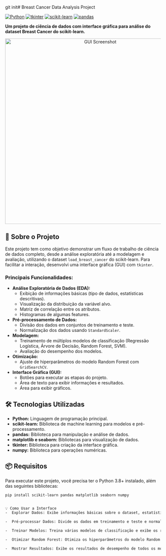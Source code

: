 git init# Breast Cancer Data Analysis Project

[![Python](https://img.shields.io/badge/python-3.8+-blue.svg?logo=python)](https://www.python.org/downloads/)
[![tkinter](https://img.shields.io/badge/tkinter-GUI-orange.svg?logo=python)](https://docs.python.org/3/library/tkinter.html)
[![scikit-learn](https://img.shields.io/badge/scikit_learn-ML-brightgreen.svg?logo=scikit-learn)](https://scikit-learn.org/stable/)
[![pandas](https://img.shields.io/badge/pandas-DataAnalysis-blueviolet.svg?logo=pandas)](https://pandas.pydata.org/)

**Um projeto de ciência de dados com interface gráfica para análise do dataset Breast Cancer do scikit-learn.**

<p align="center">
  <img src= "![image](https://github.com/user-attachments/assets/7c4e33f1-a900-4b38-961a-c3c084bbe291)"
 alt="GUI Screenshot" width="600">
</p>

## 🚀 Sobre o Projeto

Este projeto tem como objetivo demonstrar um fluxo de trabalho de ciência de dados completo, desde a análise exploratória até a modelagem e avaliação, utilizando o dataset `load_breast_cancer` do scikit-learn. Para facilitar a interação, desenvolvi uma interface gráfica (GUI) com `tkinter`.

### Principais Funcionalidades:

-   **Análise Exploratória de Dados (EDA):**
    -   Exibição de informações básicas (tipo de dados, estatísticas descritivas).
    -   Visualização da distribuição da variável alvo.
    -   Matriz de correlação entre os atributos.
    -   Histogramas de algumas features.
-   **Pré-processamento de Dados:**
    -   Divisão dos dados em conjuntos de treinamento e teste.
    -   Normalização dos dados usando `StandardScaler`.
-   **Modelagem:**
    -   Treinamento de múltiplos modelos de classificação (Regressão Logística, Árvore de Decisão, Random Forest, SVM).
    -   Avaliação do desempenho dos modelos.
-   **Otimização:**
    -   Ajuste de hiperparâmetros do modelo Random Forest com `GridSearchCV`.
-   **Interface Gráfica (GUI):**
    -   Botões para executar as etapas do projeto.
    -   Área de texto para exibir informações e resultados.
    -   Área para exibir gráficos.

## 🛠️ Tecnologias Utilizadas

-   **Python:** Linguagem de programação principal.
-   **scikit-learn:** Biblioteca de machine learning para modelos e pré-processamento.
-   **pandas:** Biblioteca para manipulação e análise de dados.
-   **matplotlib e seaborn:** Bibliotecas para visualização de dados.
-   **tkinter:** Biblioteca para criação da interface gráfica.
-   **numpy:** Biblioteca para operações numéricas.

## 📦 Requisitos

Para executar este projeto, você precisa ter o Python 3.8+ instalado, além das seguintes bibliotecas:

```bash
pip install scikit-learn pandas matplotlib seaborn numpy


💡 Como Usar a Interface
-  Explorar Dados: Exibe informações básicas sobre o dataset, estatísticas descritivas, contagem de classes e gráficos relevantes (contagem de classes e correlação).

-  Pré-processar Dados: Divide os dados em treinamento e teste e normaliza os dados.

-  Treinar Modelos: Treina vários modelos de classificação e exibe os resultados.

-  Otimizar Random Forest: Otimiza os hiperparâmetros do modelo Random Forest usando GridSearchCV e exibe os resultados do modelo otimizado.

-  Mostrar Resultados: Exibe os resultados de desempenho de todos os modelos treinados e do Random Forest otimizado.




